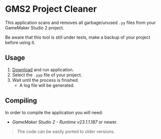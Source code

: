 # GMS2 Project Cleaner

This application scans and removes all garbage/unused ``.yy`` files from your GameMaker Studio 2 project.

Be aware that this tool is still under tests, make a backup of your project before using it.

## Usage

1. [Download](releases) and run application.
2. Select the ``.yyp`` file of your project.
3. Wait until the process is finished.
	+ A log file will be generated.

## Compiling

In order to compile the application you will need:

- *GameMaker Studio 2 - Runtime v23.1.1.187* or newer.
> The code can be easily ported to older versions.